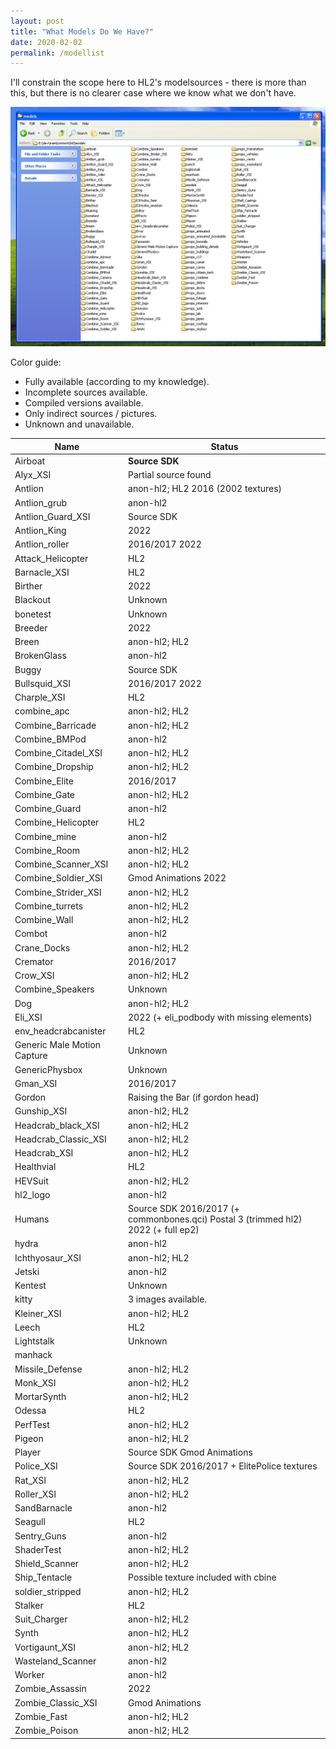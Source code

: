 ```yaml
---
layout: post
title: "What Models Do We Have?"
date: 2020-02-02
permalink: /modellist
---
```


I'll constrain the scope here to HL2's modelsources - there is more than this, but there is no clearer case where we know what we don't have. 

![](Assets/models.png)

Color guide: 
*  Fully available (according to my knowledge). 
* Incomplete sources available. 
*  Compiled versions available. 
*  Only indirect sources / pictures. 
*  Unknown and unavailable. 

Name | Status
--- | ---
Airboat | <b>Source SDK</b>
Alyx_XSI |  <div class="blue"> Partial source found </div>
Antlion |  anon-hl2; HL2    2016 (2002 textures) 
Antlion_grub |  anon-hl2 
Antlion_Guard_XSI | Source SDK 
Antlion_King | 2022
Antlion_roller | 2016/2017   2022  
Attack_Helicopter |  HL2 
Barnacle_XSI |  HL2 
Birther | 2022 
Blackout |  Unknown 
bonetest |  Unknown 
Breeder | 2022 
Breen |  anon-hl2; HL2 
BrokenGlass |  anon-hl2 
Buggy |  Source SDK 
Bullsquid_XSI |  2016/2017    2022 
Charple_XSI |  HL2 
combine_apc |  anon-hl2; HL2 
Combine_Barricade |  anon-hl2; HL2 
Combine_BMPod |   anon-hl2 
Combine_Citadel_XSI |  anon-hl2; HL2 
Combine_Dropship |  anon-hl2; HL2 
Combine_Elite |  2016/2017 
Combine_Gate |  anon-hl2; HL2 
Combine_Guard |  anon-hl2 
Combine_Helicopter |  HL2
Combine_mine |  anon-hl2 
Combine_Room |  anon-hl2; HL2 
Combine_Scanner_XSI |  anon-hl2; HL2 
Combine_Soldier_XSI |  Gmod Animations    2022 
Combine_Strider_XSI |  anon-hl2; HL2 
Combine_turrets |  anon-hl2; HL2 
Combine_Wall |  anon-hl2; HL2 
Combot |  anon-hl2 
Crane_Docks |  anon-hl2; HL2 
Cremator |  2016/2017 
Crow_XSI |  anon-hl2; HL2 
Combine_Speakers |  Unknown 
Dog |  anon-hl2; HL2 
Eli_XSI |  2022 (+ eli_podbody with missing elements)
env_headcrabcanister |  HL2 
Generic Male Motion Capture |  Unknown 
GenericPhysbox |  Unknown 
Gman_XSI |  2016/2017 
Gordon |  Raising the Bar (if gordon head)  
Gunship_XSI |  anon-hl2; HL2 
Headcrab_black_XSI |  anon-hl2; HL2 
Headcrab_Classic_XSI |  anon-hl2; HL2 
Headcrab_XSI |  anon-hl2; HL2 
Healthvial |   HL2 
HEVSuit |   anon-hl2; HL2 
hl2_logo |  anon-hl2 
Humans |  Source SDK   2016/2017 (+ commonbones.qci)   Postal 3 (trimmed hl2)    2022 (+ full ep2)  
hydra |  anon-hl2 
Ichthyosaur_XSI |  anon-hl2; HL2 
Jetski |  anon-hl2 
Kentest |  Unknown 
kitty |  3 images available. 
Kleiner_XSI |  anon-hl2; HL2 
Leech |   HL2 
Lightstalk |  Unknown 
manhack | 
Missile_Defense |  anon-hl2; HL2 
Monk_XSI |  anon-hl2; HL2 
MortarSynth |  anon-hl2; HL2 
Odessa |  HL2 
PerfTest |  anon-hl2; HL2 
Pigeon |  anon-hl2; HL2 
Player |  Source SDK    Gmod Animations 
Police_XSI |  Source SDK   2016/2017 +  ElitePolice textures  
Rat_XSI |  anon-hl2; HL2 
Roller_XSI |  anon-hl2; HL2 
SandBarnacle |  anon-hl2 
Seagull |  HL2 
Sentry_Guns |  anon-hl2 
ShaderTest |  anon-hl2; HL2 
Shield_Scanner |  anon-hl2; HL2 
Ship_Tentacle |  Possible texture included with cbine 
soldier_stripped |   anon-hl2; HL2 
Stalker |   HL2 
Suit_Charger  |  anon-hl2; HL2 
Synth  |  anon-hl2; HL2 
Vortigaunt_XSI |  anon-hl2; HL2 
Wasteland_Scanner |  anon-hl2 
Worker |  anon-hl2 
Zombie_Assassin |  2022  
Zombie_Classic_XSI |  Gmod Animations 
Zombie_Fast |  anon-hl2; HL2 
Zombie_Poison |  anon-hl2; HL2 

